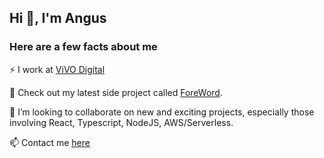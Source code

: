## Hi 👋, I'm Angus

### Here are a few facts about me

⚡ I work at [ViVO Digital](https://vivo.digital)

🔭 Check out my latest side project called [ForeWord](https://foreword.world).

👯 I’m looking to collaborate on new and exciting projects, especially those involving React, Typescript, NodeJS, AWS/Serverless.

📫 Contact me [here](https://angusbezzina.com)
